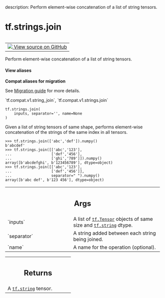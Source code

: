 description: Perform element-wise concatenation of a list of string tensors.

<div itemscope itemtype="http://developers.google.com/ReferenceObject">
<meta itemprop="name" content="tf.strings.join" />
<meta itemprop="path" content="Stable" />
</div>

# tf.strings.join

<!-- Insert buttons and diff -->

<table class="tfo-notebook-buttons tfo-api nocontent" align="left">
<td>
  <a target="_blank" href="https://github.com/tensorflow/tensorflow/blob/r2.3/tensorflow/python/ops/string_ops.py#L540-L570">
    <img src="https://www.tensorflow.org/images/GitHub-Mark-32px.png" />
    View source on GitHub
  </a>
</td>
</table>



Perform element-wise concatenation of a list of string tensors.

<section class="expandable">
  <h4 class="showalways">View aliases</h4>
  <p>
<b>Compat aliases for migration</b>
<p>See
<a href="https://www.tensorflow.org/guide/migrate">Migration guide</a> for
more details.</p>
<p>`tf.compat.v1.string_join`, `tf.compat.v1.strings.join`</p>
</p>
</section>

<pre class="devsite-click-to-copy prettyprint lang-py tfo-signature-link">
<code>tf.strings.join(
    inputs, separator='', name=None
)
</code></pre>



<!-- Placeholder for "Used in" -->

Given a list of string tensors of same shape, performs element-wise
concatenation of the strings of the same index in all tensors.


```
>>> tf.strings.join(['abc','def']).numpy()
b'abcdef'
>>> tf.strings.join([['abc','123'],
...                  ['def','456'],
...                  ['ghi','789']]).numpy()
array([b'abcdefghi', b'123456789'], dtype=object)
>>> tf.strings.join([['abc','123'],
...                  ['def','456']],
...                  separator=" ").numpy()
array([b'abc def', b'123 456'], dtype=object)
```

<!-- Tabular view -->
 <table class="responsive fixed orange">
<colgroup><col width="214px"><col></colgroup>
<tr><th colspan="2"><h2 class="add-link">Args</h2></th></tr>

<tr>
<td>
`inputs`
</td>
<td>
A list of <a href="../../tf/Tensor.md"><code>tf.Tensor</code></a> objects of same size and <a href="../../tf.md#string"><code>tf.string</code></a> dtype.
</td>
</tr><tr>
<td>
`separator`
</td>
<td>
A string added between each string being joined.
</td>
</tr><tr>
<td>
`name`
</td>
<td>
A name for the operation (optional).
</td>
</tr>
</table>



<!-- Tabular view -->
 <table class="responsive fixed orange">
<colgroup><col width="214px"><col></colgroup>
<tr><th colspan="2"><h2 class="add-link">Returns</h2></th></tr>
<tr class="alt">
<td colspan="2">
A <a href="../../tf.md#string"><code>tf.string</code></a> tensor.
</td>
</tr>

</table>


